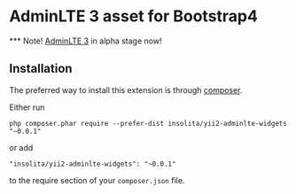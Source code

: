AdminLTE 3 asset for Bootstrap4
===============================

*** Note! [AdminLTE 3](https://github.com/almasaeed2010/AdminLTE/tree/v3.0.0-alpha) in alpha stage now!

Installation
------------

The preferred way to install this extension is through [composer](http://getcomposer.org/download/).

Either run

```
php composer.phar require --prefer-dist insolita/yii2-adminlte-widgets "~0.0.1"
```

or add

```
"insolita/yii2-adminlte-widgets": "~0.0.1"
```

to the require section of your `composer.json` file.